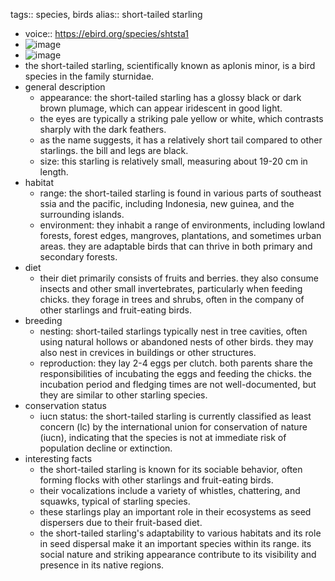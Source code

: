 tags:: species, birds
alias:: short-tailed starling

- voice:: https://ebird.org/species/shtsta1
- ![image](https://ipfs.io/ipfs/QmZq953SLNA5LmcDJUV25XQo1C6od3xu66qqQM4MdWLrov)
- ![image](https://ipfs.io/ipfs/QmT167jxncTuGKJSTZy6xPF8cmHjY7gdUPwuXGZkcfZsRJ)
- the short-tailed starling, scientifically known as aplonis minor, is a bird species in the family sturnidae.
- general description
	- appearance: the short-tailed starling has a glossy black or dark brown plumage, which can appear iridescent in good light.
	- the eyes are typically a striking pale yellow or white, which contrasts sharply with the dark feathers.
	- as the name suggests, it has a relatively short tail compared to other starlings. the bill and legs are black.
	- size: this starling is relatively small, measuring about 19-20 cm in length.
- habitat
	- range: the short-tailed starling is found in various parts of southeast ssia and the pacific, including Indonesia, new guinea, and the surrounding islands.
	- environment: they inhabit a range of environments, including lowland forests, forest edges, mangroves, plantations, and sometimes urban areas. they are adaptable birds that can thrive in both primary and secondary forests.
- diet
	- their diet primarily consists of fruits and berries. they also consume insects and other small invertebrates, particularly when feeding chicks. they forage in trees and shrubs, often in the company of other starlings and fruit-eating birds.
- breeding
	- nesting: short-tailed starlings typically nest in tree cavities, often using natural hollows or abandoned nests of other birds. they may also nest in crevices in buildings or other structures.
	- reproduction: they lay 2-4 eggs per clutch. both parents share the responsibilities of incubating the eggs and feeding the chicks. the incubation period and fledging times are not well-documented, but they are similar to other starling species.
- conservation status
	- iucn status: the short-tailed starling is currently classified as least concern (lc) by the international union for conservation of nature (iucn), indicating that the species is not at immediate risk of population decline or extinction.
- interesting facts
	- the short-tailed starling is known for its sociable behavior, often forming flocks with other starlings and fruit-eating birds.
	- their vocalizations include a variety of whistles, chattering, and squawks, typical of starling species.
	- these starlings play an important role in their ecosystems as seed dispersers due to their fruit-based diet.
	- the short-tailed starling's adaptability to various habitats and its role in seed dispersal make it an important species within its range. its social nature and striking appearance contribute to its visibility and presence in its native regions.